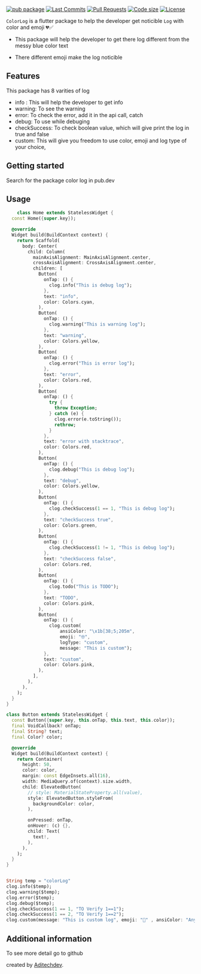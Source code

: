 <!--
This README describes the package. If you publish this package to pub.dev,
this README's contents appear on the landing page for your package.

For information about how to write a good package README, see the guide for
[writing package pages](https://dart.dev/guides/libraries/writing-package-pages).

For general information about developing packages, see the Dart guide for
[creating packages](https://dart.dev/guides/libraries/create-library-packages)
and the Flutter guide for
[developing packages and plugins](https://flutter.dev/developing-packages).
-->

[![pub package](https://img.shields.io/pub/v/color_log.svg?logo=dart&logoColor=00b9fc)](https://pub.dev/packages/color_log)
[![Last Commits](https://img.shields.io/github/last-commit/aditechdev/color_log?logo=git&logoColor=white)](https://github.com/aditechdev/color_log/commits/main)
[![Pull Requests](https://img.shields.io/github/issues-pr/aditechdev/color_log?logo=github&logoColor=white)](https://github.com/aditechdev/color_log/pulls)
[![Code size](https://img.shields.io/github/languages/code-size/aditechdev/color_log?logo=github&logoColor=white)](https://github.com/aditechdev/color_log)
[![License](https://img.shields.io/github/license/aditechdev/color_log?logo=open-source-initiative&logoColor=green)](https://github.com/aditechdev/color_log/blob/main/LICENSE)

<!-- [![CI](https://img.shields.io/github/actions/workflow/status/Bungeefan/logger/dart.yml?branch=master&logo=github-actions&logoColor=white)](https://github.com/Bungeefan/logger/actions) -->

`ColorLog` is a flutter package to help the developer get noticible `Log` with color and emoji 💔✅

- This package will help the developer to get there log different from the messy blue color text

- There different emoji make the log noticible



## Features

This package has 8 varities of log
- info : This will help the developer to get info
- warning: To see the warning
- error: To check the error, add it in the api call, catch
- debug: To use while debuging
- checkSuccess: To check boolean value, which will give print the log in true and false
- custom: This will give you freedom to use color, emoji and log type of your choice, 

## Getting started

Search for the package color log in pub.dev

## Usage

```dart
    class Home extends StatelessWidget {
  const Home({super.key});

  @override
  Widget build(BuildContext context) {
    return Scaffold(
      body: Center(
        child: Column(
          mainAxisAlignment: MainAxisAlignment.center,
          crossAxisAlignment: CrossAxisAlignment.center,
          children: [
            Button(
              onTap: () {
                clog.info("This is debug log");
              },
              text: "info",
              color: Colors.cyan,
            ),
            Button(
              onTap: () {
                clog.warning("This is warning log");
              },
              text: "warning",
              color: Colors.yellow,
            ),
            Button(
              onTap: () {
                clog.error("This is error log");
              },
              text: "error",
              color: Colors.red,
            ),
            Button(
              onTap: () {
                try {
                  throw Exception;
                } catch (e) {
                  clog.error(e.toString());
                  rethrow;
                }
              },
              text: "error with stacktrace",
              color: Colors.red,
            ),
            Button(
              onTap: () {
                clog.debug("This is debug log");
              },
              text: "debug",
              color: Colors.yellow,
            ),
            Button(
              onTap: () {
                clog.checkSuccess(1 == 1, "This is debug log");
              },
              text: "checkSuccess true",
              color: Colors.green,
            ),
            Button(
              onTap: () {
                clog.checkSuccess(1 != 1, "This is debug log");
              },
              text: "checkSuccess false",
              color: Colors.red,
            ),
            Button(
              onTap: () {
                clog.todo("This is TODO");
              },
              text: "TODO",
              color: Colors.pink,
            ),
            Button(
              onTap: () {
                clog.custom(
                    ansiColor: "\x1b[38;5;205m",
                    emoji: "🤓",
                    logType: "custom",
                    message: "This is custom");
              },
              text: "custom",
              color: Colors.pink,
            ),
          ],
        ),
      ),
    );
  }
}

class Button extends StatelessWidget {
  const Button({super.key, this.onTap, this.text, this.color});
  final VoidCallback? onTap;
  final String? text;
  final Color? color;

  @override
  Widget build(BuildContext context) {
    return Container(
      height: 50,
      color: color,
      margin: const EdgeInsets.all(16),
      width: MediaQuery.of(context).size.width,
      child: ElevatedButton(
        // style: MaterialStateProperty.all(value),
        style: ElevatedButton.styleFrom(
          backgroundColor: color,
        ),

        onPressed: onTap,
        onHover: (c) {},
        child: Text(
          text!,
        ),
      ),
    );
  }
}



```



```dart
String temp = "colorLog"
clog.info($temp);
clog.warning($temp);
clog.error($temp);
clog.debug($temp);
clog.checkSuccess(1 == 1, "TO Verify 1==1");
clog.checkSuccess(1 == 2, "TO Verify 1==2");
clog.custom(message: "This is custom log", emoji: "🍃" , ansiColor: "Any ANSI color", logType: "custom");


```

## Additional information

To see more detail go to github

created by [Aditechdev](https://github.com/aditechdev).
